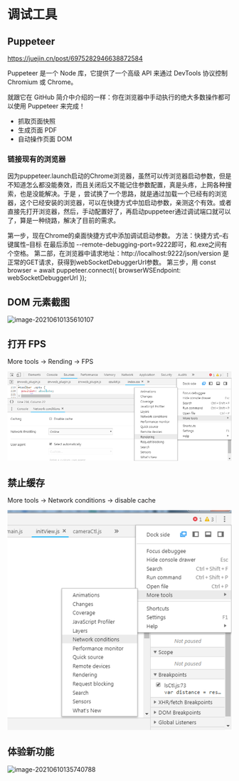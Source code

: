 # 调试工具



## Puppeteer

https://juejin.cn/post/6975282946638872584

Puppeteer 是一个 Node 库，它提供了一个高级 API 来通过 DevTools 协议控制 Chromium 或 Chrome。

就跟它在 GitHub 简介中介绍的一样：你在浏览器中手动执行的绝大多数操作都可以使用 Puppeteer 来完成！

- 抓取页面快照
- 生成页面 PDF
- 自动操作页面 DOM

### 链接现有的浏览器

因为puppeteer.launch启动的Chrome浏览器，虽然可以传浏览器启动参数，但是不知道怎么都没能奏效，而且关闭后又不能记住参数配置，真是头疼，上网各种搜索，也是没能解决。于是 ，尝试换了一个思路，就是通过加载一个已经有的浏览器，这个已经安装的浏览器，可以在快捷方式中加启动参数，亲测这个有效。或者直接先打开浏览器，然后，手动配置好了，再启动puppeteer通过调试端口就可以了，算是一种绕路，解决了目前的需求。

第一步，现在Chrome的桌面快捷方式中添加调试启动参数。 方法：快捷方式–右键属性–目标 在最后添加 --remote-debugging-port=9222即可，和.exe之间有个空格。
第二部，在浏览器中请求地址：http://localhost:9222/json/version 是正常的GET请求，获得到webSocketDebuggerUrl参数。
第三步，用 const browser = await puppeteer.connect({
browserWSEndpoint: webSocketDebuggerUrl
});



## DOM 元素截图

![image-20210610135610107](D:\Documents\GitHub\note\images\image-20210610135610107.png)

## 打开  FPS 

More tools -> Rending -> FPS

![](../../images/chrome-dev_01.png)



## 禁止缓存

More tools -> Network conditions -> disable cache

![](../../images/chrome-dev_02.png)

## 体验新功能

![image-20210610135740788](D:\Documents\GitHub\note\images\image-20210610135740788.png)